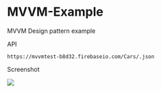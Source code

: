 # MVVM-Example
MVVM Design pattern example

API

```
https://mvvmtest-b8d32.firebaseio.com/Cars/.json
```


Screenshot

![](/Screenshot/IMG_4448.PNG)